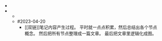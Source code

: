 -
-
	-
	- #2023-04-20
		- [[双链]]笔记内容产生过程。
		  平时就一点点积累，然后总结出各个节点概念。
		  然后把所有节点整理成一篇文章。
		  最后把文章里逻辑化成图。